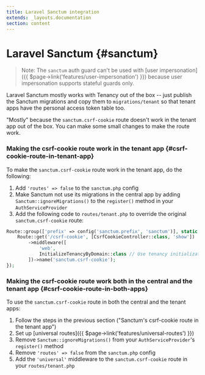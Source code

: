 ```yaml
---
title: Laravel Sanctum integration
extends: _layouts.documentation
section: content
---
```


# Laravel Sanctum {#sanctum}

> Note: The `sanctum` auth guard can't be used with [user impersonation]({{ $page->link('features/user-impersonation') }}) because user impersonation supports stateful guards only.

Laravel Sanctum mostly works with Tenancy out of the box -- just publish the Sanctum migrations and copy them to `migrations/tenant` so that tenant apps have the personal access token table too.

"Mostly" because the `sanctum.csrf-cookie` route doesn't work in the tenant app out of the box. You can make some small changes to make the route work.

### Making the csrf-cookie route work in the tenant app {#csrf-cookie-route-in-tenant-app}

To make the `sanctum.csrf-cookie` route work in the tenant app, do the following:

1. Add `'routes' => false` to the `sanctum.php` config
2. Make Sanctum not use its migrations in the central app by adding `Sanctum::ignoreMigrations()` to the `register()` method in your `AuthServiceProvider`
3. Add the following code to `routes/tenant.php` to override the original `sanctum.csrf-cookie` route:

```php
Route::group(['prefix' => config('sanctum.prefix', 'sanctum')], static function () {
    Route::get('/csrf-cookie', [CsrfCookieController::class, 'show'])
        ->middleware([
            'web',
            InitializeTenancyByDomain::class // Use tenancy initialization middleware of your choice
        ])->name('sanctum.csrf-cookie');
});
```

### Making the csrf-cookie route work both in the central and the tenant app {#csrf-cookie-route-in-both-apps}

To use the `sanctum.csrf-cookie` route in both the central and the tenant apps:

1. Follow the steps in the previous section ("Sanctum's csrf-cookie route in the tenant app")
2. Set up [universal routes]({{ $page->link('features/universal-routes') }})
3. Remove `Sanctum::ignoreMigrations()` from your `AuthServiceProvider`'s `register()` method
4. Remove `'routes' => false` from the `sanctum.php` config
5. Add the `'universal'` middleware to the `sanctum.csrf-cookie` route in your `routes/tenant.php`
